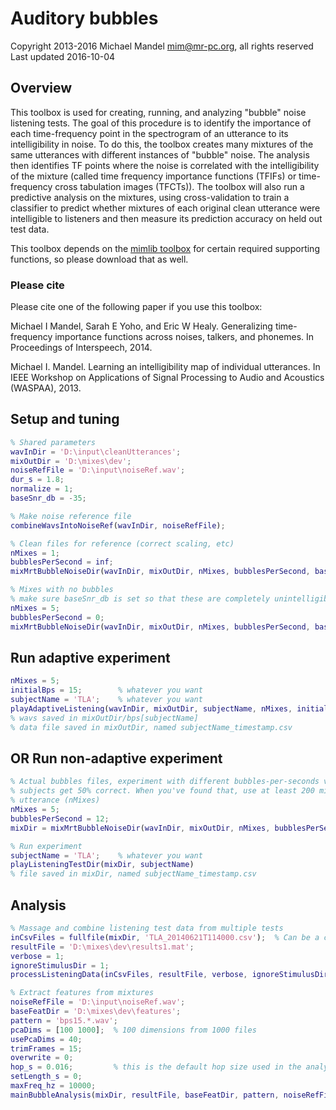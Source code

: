 # Auditory bubbles
Copyright 2013-2016 Michael Mandel <mim@mr-pc.org>, all rights reserved
Last updated 2016-10-04

## Overview

This toolbox is used for creating, running, and analyzing "bubble" noise 
listening tests.  The goal of this procedure is to identify the importance 
of each time-frequency point in the spectrogram of an utterance to its 
intelligibility in noise.  To do this, the toolbox creates many mixtures of
the same utterances with different instances of "bubble" noise.  The 
analysis then identifies TF points where the noise is correlated with the 
intelligibility of the mixture (called time frequency importance functions 
(TFIFs) or time-frequency cross tabulation images (TFCTs)).  The toolbox 
will also run a predictive analysis on the mixtures, using cross-validation 
to train a classifier to predict whether mixtures of each original clean 
utterance were intelligible to listeners and then measure its prediction 
accuracy on held out test data.

This toolbox depends on the [mimlib toolbox](https://github.com/mim/mimlib)
for certain required supporting functions, so please download that as well.

### Please cite

Please cite one of the following paper if you use this toolbox:

Michael I Mandel, Sarah E Yoho, and Eric W Healy. Generalizing 
  time-frequency importance functions across noises, talkers, and phonemes. 
  In Proceedings of Interspeech, 2014.

Michael I. Mandel. Learning an intelligibility map of individual 
  utterances. In IEEE Workshop on Applications of Signal Processing to 
  Audio and Acoustics (WASPAA), 2013.


## Setup and tuning

```matlab
% Shared parameters
wavInDir = 'D:\input\cleanUtterances';
mixOutDir = 'D:\mixes\dev';
noiseRefFile = 'D:\input\noiseRef.wav';
dur_s = 1.8;
normalize = 1;
baseSnr_db = -35;

% Make noise reference file
combineWavsIntoNoiseRef(wavInDir, noiseRefFile);

% Clean files for reference (correct scaling, etc)
nMixes = 1;
bubblesPerSecond = inf;
mixMrtBubbleNoiseDir(wavInDir, mixOutDir, nMixes, bubblesPerSecond, baseSnr_db, dur_s, normalize, noiseRefFile);

% Mixes with no bubbles
% make sure baseSnr_db is set so that these are completely unintelligible
nMixes = 5;
bubblesPerSecond = 0;
mixMrtBubbleNoiseDir(wavInDir, mixOutDir, nMixes, bubblesPerSecond, baseSnr_db, dur_s, normalize, noiseRefFile);
```

## Run adaptive experiment

```matlab
nMixes = 5;
initialBps = 15;        % whatever you want
subjectName = 'TLA';    % whatever you want
playAdaptiveListening(wavInDir, mixOutDir, subjectName, nMixes, initialBps, dur_s, baseSnr_db, noiseRefFile, normalize, 1, 0);
% wavs saved in mixOutDir/bps[subjectName]
% data file saved in mixOutDir, named subjectName_timestamp.csv
```

## OR Run non-adaptive experiment

```matlab
% Actual bubbles files, experiment with different bubbles-per-seconds values until 
% subjects get 50% correct. When you've found that, use at least 200 mixtures per 
% utterance (nMixes)
nMixes = 5;
bubblesPerSecond = 12;
mixDir = mixMrtBubbleNoiseDir(wavInDir, mixOutDir, nMixes, bubblesPerSecond, baseSnr_db, dur_s, normalize, noiseRefFile);

% Run experiment
subjectName = 'TLA';    % whatever you want
playListeningTestDir(mixDir, subjectName)
% file saved in mixDir, named subjectName_timestamp.csv
```


## Analysis

```matlab
% Massage and combine listening test data from multiple tests
inCsvFiles = fullfile(mixDir, 'TLA_20140621T114000.csv');  % Can be a cell array of multiple csv files
resultFile = 'D:\mixes\dev\results1.mat';
verbose = 1;
ignoreStimulusDir = 1;
processListeningData(inCsvFiles, resultFile, verbose, ignoreStimulusDir);

% Extract features from mixtures
noiseRefFile = 'D:\input\noiseRef.wav';
baseFeatDir = 'D:\mixes\dev\features';
pattern = 'bps15.*.wav';
pcaDims = [100 1000];  % 100 dimensions from 1000 files
usePcaDims = 40;
trimFrames = 15;
overwrite = 0;
hop_s = 0.016;         % this is the default hop size used in the analysis
setLength_s = 0;
maxFreq_hz = 10000;
mainBubbleAnalysis(mixDir, resultFile, baseFeatDir, pattern, noiseRefFile, pcaDims, usePcaDims, trimFrames, hop_s, overwrite, setLength_s, maxFreq_hz)
```
